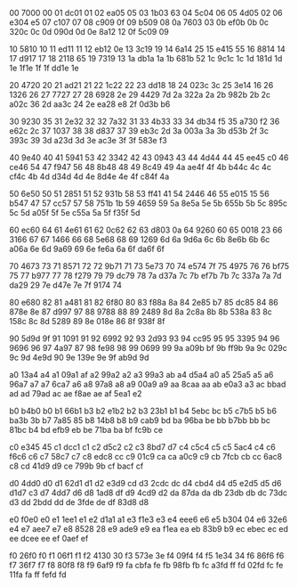 00 7000 00
01 dc01 01
02 ea05 05
03 1b03 63
04 5c04 06
05 4d05 02
06 e304 e5
07 c107 07
08 c909 0f
09 b509 08
0a 7603 03
0b ef0b 0b
0c 320c 0c
0d 090d 0d
0e 8a12 12
0f 5c09 09

10 5810 10
11 ed11 11
12 eb12 0e
13 3c19 19
14 6a14 25
15 e415 55
16 8814 14
17 d917 17
18 2118 65
19 7319 13
1a db1a 1a
1b 681b 52
1c 9c1c 1c
1d 181d 1d
1e 1f1e 1f
1f dd1e 1e

20 4720 20
21 ad21 21
22 1c22 22
23 dd18 18
24 023c 3c
25 3e14 16
26 1326 26
27 7727 27
28 6928 2e
29 4429 7d
2a 322a 2a
2b 982b 2b
2c a02c 36
2d aa3c 24
2e ea28 e8
2f 0d3b b6

30 9230 35
31 2e32 32
32 7a32 31
33 4b33 33
34 db34 f5
35 a730 f2
36 e62c 2c
37 1037 38
38 d837 37
39 eb3c 2d
3a 003a 3a
3b d53b 2f
3c 393c 39
3d a23d 3d
3e ac3e 3f
3f 583e f3

40 9e40 40
41 5941 53
42 3342 42
43 0943 43
44 4d44 44
45 ee45 c0
46 ce46 54
47 f947 56
48 8b48 48
49 8c49 49
4a ae4f 4f
4b b44c 4c
4c cf4c 4b
4d d34d 4d
4e 8d4e 4e
4f c84f 4a

50 6e50 50
51 2851 51
52 931b 58
53 ff41 41
54 2446 46
55 e015 15
56 b547 47
57 cc57 57
58 751b 1b
59 4659 59
5a 8e5a 5e
5b 655b 5b
5c 895c 5c
5d a05f 5f
5e c55a 5a
5f f35f 5d

60 ec60 64
61 4e61 61
62 0c62 62
63 d803 0a
64 9260 60
65 0018 23
66 3166 67
67 1466 66
68 5e68 68
69 1269 6d
6a 9d6a 6c
6b 8e6b 6b
6c a06a 6e
6d 9a69 69
6e fe6a 6a
6f da6f 6f

70 4673 73
71 8571 72
72 9b71 71
73 5e73 70
74 e574 7f
75 4975 76
76 bf75 75
77 b977 77
78 f279 79
79 dc79 78
7a d37a 7c
7b ef7b 7b
7c 337a 7a
7d da29 29
7e d47e 7e
7f 9174 74

80 e680 82
81 a481 81
82 6f80 80
83 f88a 8a
84 2e85 b7
85 dc85 84
86 878e 8e
87 d997 97
88 9788 88
89 2489 8d
8a 2c8a 8b
8b 538a 83
8c 158c 8c
8d 5289 89
8e 018e 86
8f 938f 8f

90 5d9d 9f
91 1091 91
92 6992 92
93 2d93 93
94 cc95 95
95 3395 94
96 9696 96
97 4a97 87
98 fe98 98
99 0699 99
9a a09b bf
9b ff9b 9a
9c 029c 9c
9d 4e9d 90
9e 139e 9e
9f ab9d 9d

a0 13a4 a4
a1 09a1 af
a2 99a2 a2
a3 99a3 ab
a4 d5a4 a0
a5 25a5 a5
a6 96a7 a7
a7 6ca7 a6
a8 97a8 a8
a9 00a9 a9
aa 8caa aa
ab e0a3 a3
ac bbad ad
ad 79ad ac
ae f8ae ae
af 5ea1 e2

b0 b4b0 b0
b1 66b1 b3
b2 e1b2 b2
b3 23b1 b1
b4 5ebc bc
b5 c7b5 b5
b6 ba3b 3b
b7 7a85 85
b8 14b8 b8
b9 cab9 bd
ba 96ba be
bb b7bb bb
bc 81bc b4
bd efb9 eb
be 71ba ba
bf fc9b ce

c0 e345 45
c1 dcc1 c1
c2 d5c2 c2
c3 8bd7 d7
c4 c5c4 c5
c5 5ac4 c4
c6 f6c6 c6
c7 58c7 c7
c8 edc8 cc
c9 01c9 ca
ca a0c9 c9
cb 7fcb cb
cc 6ac8 c8
cd 41d9 d9
ce 799b 9b
cf bacf cf

d0 4dd0 d0
d1 62d1 d1
d2 e3d9 cd
d3 2cdc dc
d4 cbd4 d4
d5 e2d5 d5
d6 d1d7 c3
d7 4dd7 d6
d8 1ad8 df
d9 4cd9 d2
da 87da da
db 23db db
dc 73dc d3
dd 2bdd dd
de 3fde de
df 83d8 d8

e0 f0e0 e0
e1 1ee1 e1
e2 d1a1 a1
e3 f1e3 e3
e4 eee6 e6
e5 b304 04
e6 32e6 e4
e7 aee7 e7
e8 8528 28
e9 ade9 e9
ea f1ea ea
eb 83b9 b9
ec ebec ec
ed
ee dcee ee
ef 0aef ef

f0 26f0 f0
f1 06f1 f1
f2 4130 30
f3 573e 3e
f4 09f4 f4
f5 1e34 34
f6 86f6 f6
f7 36f7 f7
f8 80f8 f8
f9 6af9 f9
fa cbfa fe
fb 98fb fb
fc a3fd ff
fd 02fd fc
fe 11fa fa
ff fefd fd
